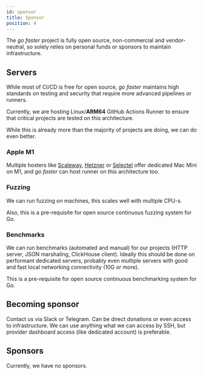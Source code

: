 ```yaml
---
id: sponsor
title: Sponsor
position: 4
---
```


The *go faster* project is fully open source, non-commercial and vendor-neutral, so solely relies on personal funds or sponsors
to maintain infrastructure.

## Servers

While most of CI/CD is free for open source, *go faster* maintains high standards on testing and security that require
more advanced pipelines or runners.

Currently, we are hosting Linux/**ARM64** GitHub Actions Runner to ensure that critical projects are tested on this architecture.

While this is already more than the majority of projects are doing, we can do even better.

### Apple M1

Multiple hosters like [Scaleway](https://www.scaleway.com/en/hello-m1/), [Hetzner](https://www.hetzner.com/dedicated-rootserver/mac-mini-m1) or [Selectel](https://selectel.ru/en/services/dedicated/config/?uuid=938336c2-7306-4412-b8dd-034a0e3d0413)
offer dedicated Mac Mini on M1, and *go faster* can host runner on this architecture too.

### Fuzzing

We can run fuzzing on machines, this scales well with multiple CPU-s.

Also, this is a pre-requisite for open source continuous fuzzing system for Go.

### Benchmarks

We can run benchmarks (automated and manual) for our projects (HTTP server, JSON marshaling, ClickHouse client).
Ideally this should be done on performant dedicated servers, probably even multiple servers with good and fast local networking
connectivity (10G or more).

This is a pre-requisite for open source continuous benchmarking system for Go.

## Becoming sponsor

Contact us via Slack or Telegram. Can be direct donations or even access to infrastructure.
We can use anything what we can access by SSH, but provider dashboard access (like dedicated account) is preferable.

## Sponsors
Currently, we have no sponsors.
